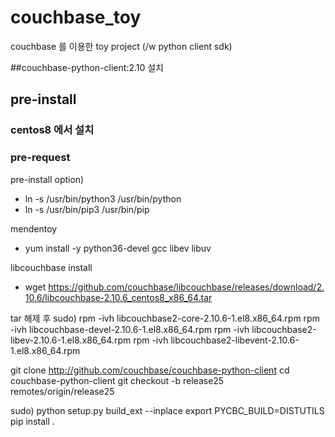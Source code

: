 # couchbase_toy
couchbase 를 이용한 toy project (/w python client sdk)

 ##couchbase-python-client:2.10 설치

## pre-install

### centos8 에서 설치
### pre-request 
pre-install
option)
- ln -s /usr/bin/python3 /usr/bin/python
- ln -s /usr/bin/pip3 /usr/bin/pip

mendentoy
- yum install -y python36-devel gcc libev libuv



libcouchbase  install
- wget https://github.com/couchbase/libcouchbase/releases/download/2.10.6/libcouchbase-2.10.6_centos8_x86_64.tar

tar 해제 후
sudo)
rpm -ivh libcouchbase2-core-2.10.6-1.el8.x86_64.rpm
rpm -ivh libcouchbase-devel-2.10.6-1.el8.x86_64.rpm
rpm -ivh libcouchbase2-libev-2.10.6-1.el8.x86_64.rpm
rpm -ivh libcouchbase2-libevent-2.10.6-1.el8.x86_64.rpm

git clone http://github.com/couchbase/couchbase-python-client
cd couchbase-python-client
git checkout -b release25 remotes/origin/release25

sudo)
python setup.py build_ext --inplace
export PYCBC_BUILD=DISTUTILS
pip install .
